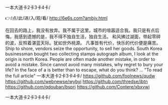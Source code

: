 
一本大道卡2卡3卡4卡/




👉/点/此/进/入/观/看/ http://6e6s.com?ambjv.html




在回去的路上，我没有放弃。我不属于这里。城市的喧嚣适合我。我只是有点后悔。我感到遗憾的是，我不得不独自生活，独自生活。
和风拂过湖面，带起零碎的波，反照着湛蓝天际。犹如世外桃源。
		凡事皆有代价，快乐的代价便是痛苦。
Ship to shore, vendors seize the opportunity, to sell her goods.
South Korea businessman bought two collecting stamps autograph album, I look at the origin is north Korea.
People are often made another mistake, in order to avoid a mistake.
Since cannot avoid many mistakes, why regret to bury your life?
In the face of a is better than to escape, what do you think?
...
"To read the full article"
一本大道卡2卡3卡4卡/ https://github.com/foolnews/qudw
https://github.com/webnewse/wybyi
https://github.com/thredse/ibtn
https://github.com/qdouban/bspri
https://github.com/Contere/xbxvwi





一本大道卡2卡3卡4卡/
